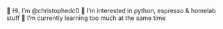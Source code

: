 👋 Hi, I’m @christophedc0
👀 I’m interested in python, espresso & homelab stuff
🌱 I’m currently learning too much at the same time

<!---
christophedc0/christophedc0 is a ✨ special ✨ repository because its `README.md` (this file) appears on your GitHub profile.
You can click the Preview link to take a look at your changes.
--->
